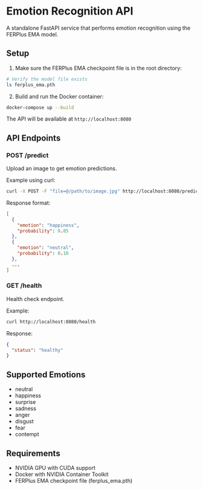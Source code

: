 # Emotion Recognition API

A standalone FastAPI service that performs emotion recognition using the FERPlus EMA model.

## Setup

1. Make sure the FERPlus EMA checkpoint file is in the root directory:
```bash
# Verify the model file exists
ls ferplus_ema.pth
```

2. Build and run the Docker container:
```bash
docker-compose up --build
```

The API will be available at `http://localhost:8080`

## API Endpoints

### POST /predict
Upload an image to get emotion predictions.

Example using curl:
```bash
curl -X POST -F "file=@/path/to/image.jpg" http://localhost:8080/predict
```

Response format:
```json
[
  {
    "emotion": "happiness",
    "probability": 0.85
  },
  {
    "emotion": "neutral",
    "probability": 0.10
  },
  ...
]
```

### GET /health
Health check endpoint.

Example:
```bash
curl http://localhost:8080/health
```

Response:
```json
{
  "status": "healthy"
}
```

## Supported Emotions
- neutral
- happiness
- surprise
- sadness
- anger
- disgust
- fear
- contempt

## Requirements
- NVIDIA GPU with CUDA support
- Docker with NVIDIA Container Toolkit
- FERPlus EMA checkpoint file (ferplus_ema.pth) 